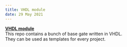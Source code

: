 ```yaml
---
title: VHDL module
date: 29 May 2021
---
```


**[VHDL module](https://github.com/simoasnaghi/VHDL_base_module)**  
This repo contains a bunch of base gate written in VHDL.  
They can be used as templates for every project.  